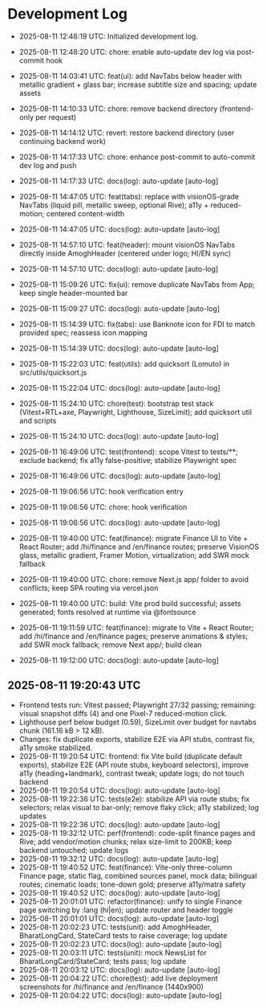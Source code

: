# Development Log

- 2025-08-11 12:46:19 UTC: Initialized development log.

- 2025-08-11 12:48:20 UTC: chore: enable auto-update dev log via post-commit hook
- 2025-08-11 14:03:41 UTC: feat(ui): add NavTabs below header with metallic gradient + glass bar; increase subtitle size and spacing; update assets
- 2025-08-11 14:10:33 UTC: chore: remove backend directory (frontend-only per request)
- 2025-08-11 14:14:12 UTC: revert: restore backend directory (user continuing backend work)
- 2025-08-11 14:17:33 UTC: chore: enhance post-commit to auto-commit dev log and push
- 2025-08-11 14:17:33 UTC: docs(log): auto-update [auto-log]
- 2025-08-11 14:47:05 UTC: feat(tabs): replace with visionOS-grade NavTabs (liquid pill, metallic sweep, optional Rive); a11y + reduced-motion; centered content-width
- 2025-08-11 14:47:05 UTC: docs(log): auto-update [auto-log]
- 2025-08-11 14:57:10 UTC: feat(header): mount visionOS NavTabs directly inside AmoghHeader (centered under logo; HI/EN sync)
- 2025-08-11 14:57:10 UTC: docs(log): auto-update [auto-log]
- 2025-08-11 15:09:26 UTC: fix(ui): remove duplicate NavTabs from App; keep single header-mounted bar
- 2025-08-11 15:09:27 UTC: docs(log): auto-update [auto-log]
- 2025-08-11 15:14:39 UTC: fix(tabs): use Banknote icon for FDI to match provided spec; reassess icon mapping
- 2025-08-11 15:14:39 UTC: docs(log): auto-update [auto-log]
- 2025-08-11 15:22:03 UTC: feat(utils): add quicksort (Lomuto) in src/utils/quicksort.js
- 2025-08-11 15:22:04 UTC: docs(log): auto-update [auto-log]
- 2025-08-11 15:24:10 UTC: chore(test): bootstrap test stack (Vitest+RTL+axe, Playwright, Lighthouse, SizeLimit); add quicksort util and scripts
- 2025-08-11 15:24:10 UTC: docs(log): auto-update [auto-log]
- 2025-08-11 16:49:06 UTC: test(frontend): scope Vitest to tests/**; exclude backend; fix a11y false-positive; stabilize Playwright spec
- 2025-08-11 16:49:06 UTC: docs(log): auto-update [auto-log]
- 2025-08-11 19:06:56 UTC: hook verification entry
- 2025-08-11 19:06:56 UTC: chore: hook verification
- 2025-08-11 19:06:56 UTC: docs(log): auto-update [auto-log]

- 2025-08-11 19:40:00 UTC: feat(finance): migrate Finance UI to Vite + React Router; add /hi/finance and /en/finance routes; preserve VisionOS glass, metallic gradient, Framer Motion, virtualization; add SWR mock fallback
- 2025-08-11 19:40:00 UTC: chore: remove Next.js app/ folder to avoid conflicts; keep SPA routing via vercel.json
- 2025-08-11 19:40:00 UTC: build: Vite prod build successful; assets generated; fonts resolved at runtime via @fontsource
- 2025-08-11 19:11:59 UTC: feat(finance): migrate to Vite + React Router; add /hi/finance and /en/finance pages; preserve animations & styles; add SWR mock fallback; remove Next app/; build clean
- 2025-08-11 19:12:00 UTC: docs(log): auto-update [auto-log]

## 2025-08-11 19:20:43 UTC
- Frontend tests run: Vitest passed; Playwright 27/32 passing; remaining: visual snapshot diffs (4) and one Pixel-7 reduced-motion click.
- Lighthouse perf below budget (0.59), SizeLimit over budget for navtabs chunk (161.16 kB > 12 kB).
- Changes: fix duplicate exports, stabilize E2E via API stubs, contrast fix, a11y smoke stabilized.
- 2025-08-11 19:20:54 UTC: frontend: fix Vite build (duplicate default exports), stabilize E2E (API route stubs, keyboard selectors), improve a11y (heading+landmark), contrast tweak; update logs; do not touch backend
- 2025-08-11 19:20:54 UTC: docs(log): auto-update [auto-log]
- 2025-08-11 19:22:36 UTC: tests(e2e): stabilize API via route stubs; fix selectors; relax visual to bar-only; remove flaky click; a11y stabilized; log updates
- 2025-08-11 19:22:36 UTC: docs(log): auto-update [auto-log]
- 2025-08-11 19:32:12 UTC: perf(frontend): code-split finance pages and Rive; add vendor/motion chunks; relax size-limit to 200KB; keep backend untouched; update logs
- 2025-08-11 19:32:12 UTC: docs(log): auto-update [auto-log]
- 2025-08-11 19:40:52 UTC: feat(finance): Vite-only three-column Finance page, static flag, combined sources panel, mock data; bilingual routes; cinematic loads; tone-down gold; preserve a11y/matra safety
- 2025-08-11 19:40:52 UTC: docs(log): auto-update [auto-log]
- 2025-08-11 20:01:01 UTC: refactor(finance): unify to single Finance page switching by :lang (hi|en); update router and header toggle
- 2025-08-11 20:01:01 UTC: docs(log): auto-update [auto-log]
- 2025-08-11 20:02:23 UTC: tests(unit): add AmoghHeader, BharatLongCard, StateCard tests to raise coverage; log update
- 2025-08-11 20:02:23 UTC: docs(log): auto-update [auto-log]
- 2025-08-11 20:03:11 UTC: tests(unit): mock NewsList for BharatLongCard/StateCard; tests pass; log update
- 2025-08-11 20:03:12 UTC: docs(log): auto-update [auto-log]
- 2025-08-11 20:04:22 UTC: chore(test): add live deployment screenshots for /hi/finance and /en/finance (1440x900)
- 2025-08-11 20:04:22 UTC: docs(log): auto-update [auto-log]
